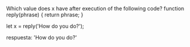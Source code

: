 Which value does x have after execution of the following code?
function reply(phrase) {
  return phrase;
}

let x = reply('How do you do?');

respuesta: 
'How do you do?'
